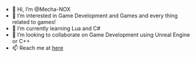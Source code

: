 - 👋 Hi, I’m @Mecha-NOX
- 👀 I’m interested in Game Development and Games and every thing related to games!
- 🌱 I’m currently learning Lua and C#
- 💞️ I’m looking to collaborate on Game Development using Unreal Engine or C++
- 📫 Reach me at [here](https://www.linkedin.com/in/kartikchat)

<!---
Mecha-NOX/Mecha-NOX is a ✨ special ✨ repository because its `README.md` (this file) appears on your GitHub profile.
You can click the Preview link to take a look at your changes.
--->
